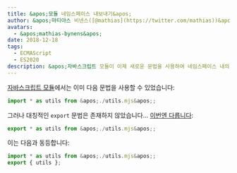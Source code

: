 ```yaml
---
title: &apos;모듈 네임스페이스 내보내기&apos;
author: &apos;마티아스 비넨스([@mathias](https://twitter.com/mathias))&apos;
avatars:
  - &apos;mathias-bynens&apos;
date: 2018-12-18
tags:
  - ECMAScript
  - ES2020
description: &apos;자바스크립트 모듈이 이제 새로운 문법을 사용하여 네임스페이스 내의 모든 속성을 다시 내보낼 수 있습니다.&apos;
---
```

[자바스크립트 모듈](/features/modules)에서는 이미 다음 문법을 사용할 수 있었습니다:

```js
import * as utils from &apos;./utils.mjs&apos;;
```

그러나 대칭적인 `export` 문법은 존재하지 않았습니다… [이번엔 다릅니다](https://github.com/tc39/proposal-export-ns-from):

```js
export * as utils from &apos;./utils.mjs&apos;;
```

이는 다음과 동등합니다:

```js
import * as utils from &apos;./utils.mjs&apos;;
export { utils };
```
